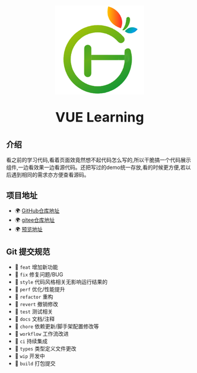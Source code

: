 <div align="center">
    <img alt="logo" src="./public/logo.webp" width="240" height="240" >
</div>
<p style="font-size: 36px;font-weight: bold" align="center">VUE Learning</p>

## 介绍
看之前的学习代码,看着页面效竟然想不起代码怎么写的,所以干脆搞一个代码展示组件,一边看效果一边看源代码。还把写过的demo统一存放,看的时候更方便,若以后遇到相同的需求亦方便查看源码。

## 项目地址
- 🌍 [GitHub仓库地址](https://github.com/guanghuijs/learning)
- 🌍 [gitee仓库地址](https://gitee.com/guanghuijs/learning)
- 🌍 [预览地址](https://guanghuijs.gitee.io/learning)

## Git 提交规范
- 🍐 `feat` 增加新功能
- 🍐 `fix` 修复问题/BUG
- 🍐 `style` 代码风格相关无影响运行结果的
- 🍐 `perf` 优化/性能提升
- 🍐 `refactor` 重构
- 🍐 `revert` 撤销修改
- 🍐 `test` 测试相关
- 🍐 `docs` 文档/注释
- 🍐 `chore` 依赖更新/脚手架配置修改等
- 🍐 `workflow` 工作流改进
- 🍐 `ci` 持续集成
- 🍐 `types` 类型定义文件更改
- 🍐 `wip` 开发中
- 🍐 `build` 打包提交
